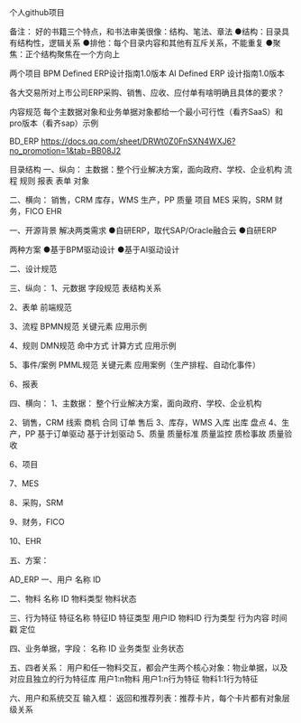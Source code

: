 个人github项目

备注：
好的书籍三个特点，和书法审美很像：结构、笔法、章法
●结构：目录具有结构性，逻辑关系
●排他：每个目录内容和其他有互斥关系，不能重复
●聚焦：正个结构聚焦在一个方向上

两个项目
BPM Defined ERP设计指南1.0版本
AI Defined ERP 设计指南1.0版本

各大交易所对上市公司ERP采购、销售、应收、应付单有啥明确且具体的要求？

内容规范
每个主数据对象和业务单据对象都给一个最小可行性（看齐SaaS）和pro版本（看齐sap）示例


BD_ERP
https://docs.qq.com/sheet/DRWt0Z0FnSXN4WXJ6?no_promotion=1&tab=BB08J2

目录结构
一、纵向：
主数据：整个行业解决方案，面向政府、学校、企业机构
流程
规则
报表
表单
对象


二、横向：
销售，CRM
库存，WMS
生产，PP
质量
项目
MES
采购，SRM
财务，FICO
EHR


一、开源背景
解决两类需求
●自研ERP，取代SAP/Oracle融合云
●自研ERP

两种方案
●基于BPM驱动设计
●基于AI驱动设计

二、设计规范




三、纵向：
1、元数据
字段规范
表结构关系

2、表单
前端规范

3、流程
BPMN规范
关键元素
应用示例

4、规则
DMN规范
命中方式
计算方式
应用示例

5、事件/案例
PMML规范
关键元素
应用案例（生产排程、自动化事件）

6、报表

四、横向：
1、主数据：
整个行业解决方案，面向政府、学校、企业机构

2、销售，CRM
线索
商机
合同
订单
售后
3、库存，WMS
入库
出库
盘点
4、生产，PP
基于订单驱动
基于计划驱动
5、质量
质量标准
质量监控
质检事故
质量验收


6、项目


7、MES


8、采购，SRM


9、财务，FICO


10、EHR



五、方案：


AD_ERP
一、用户
名称
ID


二、物料
名称
ID
物料类型
物料状态

三、行为特征
特征名称
特征ID
特征类型
用户ID
物料ID
行为类型
行为内容
时间戳
定位


四、业务单据，字段：
名称
ID
业务类型
业务状态


五、四者关系：
用户和任一物料交互，都会产生两个核心对象：物业单据，以及对应且独立的行为特征库
用户1:n物料
用户1:n行为特征
物料1:1行为特征

六、用户和系统交互
输入框：
返回和推荐列表：推荐卡片，每个卡片都有对象层级关系



